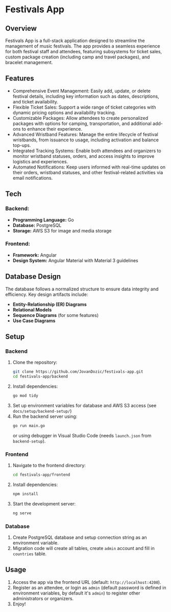 # Festivals App

## Overview

Festivals App is a full-stack application designed to streamline the management of music festivals. The app provides a seamless experience for both festival staff and attendees, featuring subsystems for ticket sales, custom package creation (including camp and travel packages), and bracelet management.

## Features

- Comprehensive Event Management: Easily add, update, or delete festival details, including key information such as dates, descriptions, and ticket availability.
- Flexible Ticket Sales: Support a wide range of ticket categories with dynamic pricing options and availability tracking.
- Customizable Packages: Allow attendees to create personalized packages with options for camping, transportation, and additional add-ons to enhance their experience.
- Advanced Wristband Features: Manage the entire lifecycle of festival wristbands, from issuance to usage, including activation and balance top-ups.
- Integrated Tracking Systems: Enable both attendees and organizers to monitor wristband statuses, orders, and access insights to improve logistics and experiences.
- Automated Notifications: Keep users informed with real-time updates on their orders, wristband statuses, and other festival-related activities via email notifications.

## Tech

### Backend:

- **Programming Language:** Go
- **Database:** PostgreSQL
- **Storage:** AWS S3 for image and media storage

### Frontend:

- **Framework:** Angular
- **Design System:** Angular Material with Material 3 guidelines

## Database Design

The database follows a normalized structure to ensure data integrity and efficiency. Key design artifacts include:

- **Entity-Relationship (ER) Diagrams**
- **Relational Models**
- **Sequence Diagrams** (for some features)
- **Use Case Diagrams**

## Setup

### Backend

1. Clone the repository:
   ```bash
   git clone https://github.com/JovanDozic/festivals-app.git
   cd festivals-app/backend
   ```
2. Install dependencies:
   ```bash
   go mod tidy
   ```
3. Set up environment variables for database and AWS S3 access (see `docs/setup/backend-setup/`)
4. Run the backend server using:
   ```bash
   go run main.go
   ```
   or using debugger in Visual Studio Code (needs `launch.json` from `backend-setup`).

### Frontend

1. Navigate to the frontend directory:
   ```bash
   cd festivals-app/frontend
   ```
2. Install dependencies:
   ```bash
   npm install
   ```
3. Start the development server:
   ```bash
   ng serve
   ```

### Database

1. Create PostgreSQL database and setup connection string as an environment variable.
2. Migration code will create all tables, create `admin` account and fill in `countries` table.

## Usage

1. Access the app via the frontend URL (default: `http://localhost:4200`).
2. Register as an attendee, or login as `admin` (default password is defined in environment variables, by default it's `admin`) to register other administrators or organizers.
3. Enjoy!
